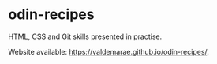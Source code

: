 # odin-recipes

HTML, CSS and Git skills presented in practise.

Website available: https://valdemarae.github.io/odin-recipes/.
